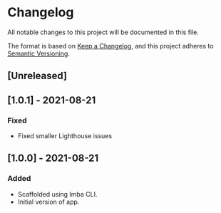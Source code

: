 # Changelog

All notable changes to this project will be documented in this file.

The format is based on [Keep a Changelog](https://keepachangelog.com/en/1.0.0/),
and this project adheres to [Semantic Versioning](https://semver.org/spec/v2.0.0.html).

## [Unreleased]

## [1.0.1] - 2021-08-21

### Fixed

- Fixed smaller Lighthouse issues

## [1.0.0] - 2021-08-21

### Added

- Scaffolded using Imba CLI.
- Initial version of app.
